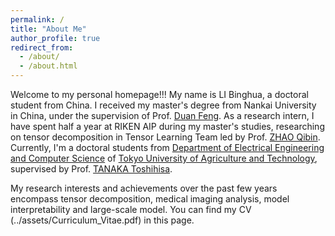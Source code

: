 ```yaml
---
permalink: /
title: "About Me"
author_profile: true
redirect_from: 
  - /about/
  - /about.html
---
```


Welcome to my personal homepage!!! My name is LI Binghua, a doctoral student from China. I received my master's degree from Nankai University in China, under the supervision of Prof. [Duan Feng](https://ieeexplore.ieee.org/author/38295033800?history=no&highlight=true&returnType=SEARCH&sortType=newest&pageNumber=1&searchWithin=%22Author%20Ids%22:38295033800&returnFacets=ALL).
As a research intern, I have spent half a year at RIKEN AIP during my master's studies, researching on tensor decomposition in Tensor Learning Team led by Prof. [ZHAO Qibin](https://scholar.google.com/citations?hl=zh-CN&user=cSQGe3YAAAAJ).
Currently, I'm a doctoral students from [Department of Electrical Engineering and Computer Science](https://www.eecs.tuat.ac.jp/) of [Tokyo University of Agriculture and Technology](https://www.tuat.ac.jp/), supervised by Prof. [TANAKA Toshihisa](https://scholar.google.com/citations?hl=zh-CN&user=pBXvYnwAAAAJ).

My research interests and achievements over the past few years encompass tensor decomposition, medical imaging analysis, model interpretability and large-scale model. You can find my CV (../assets/Curriculum_Vitae.pdf) in this page.
